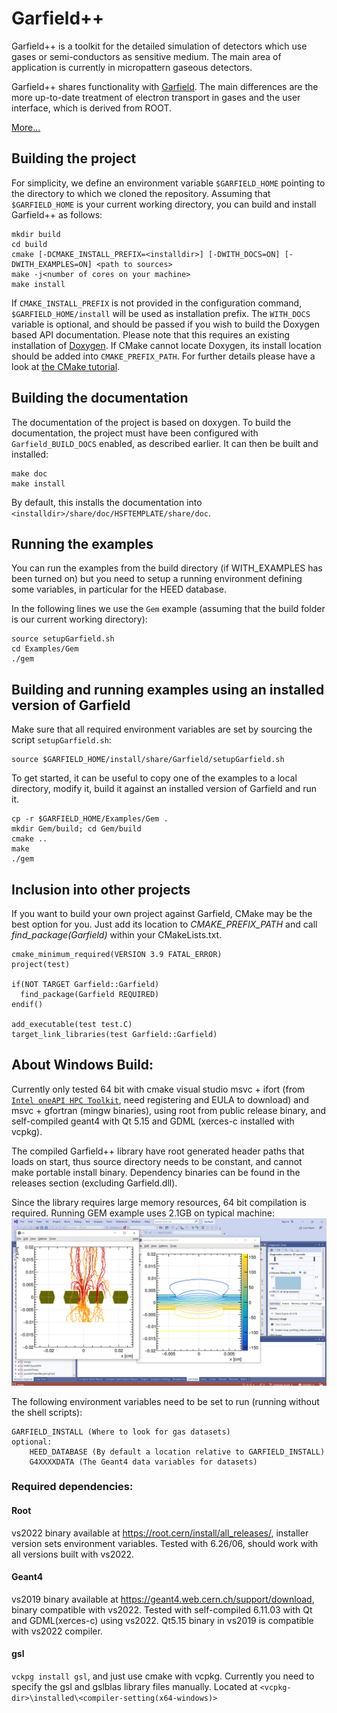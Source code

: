 # Garfield++

Garfield++ is a toolkit for the detailed simulation of detectors which use gases or semi-conductors as sensitive medium. The main area of application is currently in micropattern gaseous detectors.

Garfield++ shares functionality with [Garfield](http://cern.ch/garfield). The main differences are the more up-to-date treatment of electron transport in gases and the user interface, which is derived from ROOT.

[More...](http://garfieldpp.web.cern.ch/garfieldpp/about)

## Building the project
For simplicity, we define an environment variable `$GARFIELD_HOME` 
pointing to the directory to which we cloned the repository. 
Assuming that `$GARFIELD_HOME` is your current working directory,
you can build and install Garfield++ as follows: 

    mkdir build
    cd build
    cmake [-DCMAKE_INSTALL_PREFIX=<installdir>] [-DWITH_DOCS=ON] [-DWITH_EXAMPLES=ON] <path to sources>
    make -j<number of cores on your machine>
    make install

If `CMAKE_INSTALL_PREFIX` is not provided in the configuration command, `$GARFIELD_HOME/install` will be used as installation prefix. The `WITH_DOCS` variable is optional, and should be passed if you wish to
build the Doxygen based API documentation. Please note that this requires an existing
installation of [Doxygen](http://www.doxygen.org/index.html). If CMake cannot locate
Doxygen, its install location should be added into `CMAKE_PREFIX_PATH`.
For further details please have a look at [the CMake tutorial](http://www.cmake.org/cmake-tutorial/).

## Building the documentation

The documentation of the project is based on doxygen. To build the documentation,
the project must have been configured with `Garfield_BUILD_DOCS` enabled, as
described earlier. It can then be built and installed:

    make doc
    make install

By default, this installs the documentation into `<installdir>/share/doc/HSFTEMPLATE/share/doc`.

## Running the examples

You can run the examples from the build directory (if WITH_EXAMPLES has been turned on) but you need to setup a running environment defining some variables, in particular for the HEED database.

In the following lines we use the `Gem` example (assuming that the build folder is our current working directory):
```
source setupGarfield.sh
cd Examples/Gem
./gem
```
## Building and running examples using an installed version of Garfield

Make sure that all required environment variables are set by sourcing the script `setupGarfield.sh`:
```
source $GARFIELD_HOME/install/share/Garfield/setupGarfield.sh
```

To get started, it can be useful to copy one of the examples to 
a local directory, modify it, build it against an installed version of Garfield and run it. 
```
cp -r $GARFIELD_HOME/Examples/Gem .
mkdir Gem/build; cd Gem/build
cmake ..
make
./gem
```  

## Inclusion into other projects

If you want to build your own project against Garfield, CMake may be the best option for you. Just add its location to _CMAKE_PREFIX_PATH_ and call _find_package(Garfield)_ within your CMakeLists.txt.

```
cmake_minimum_required(VERSION 3.9 FATAL_ERROR)
project(test)

if(NOT TARGET Garfield::Garfield)
  find_package(Garfield REQUIRED)
endif()

add_executable(test test.C)
target_link_libraries(test Garfield::Garfield)
```

## About Windows Build:
Currently only tested 64 bit with cmake visual studio msvc + ifort 
(from [`Intel oneAPI HPC Toolkit`](https://www.intel.com/content/www/us/en/developer/tools/oneapi/hpc-toolkit-download.html), 
need registering and EULA to download) and msvc + gfortran (mingw binaries), using root from public release binary, 
and self-compiled geant4 with Qt 5.15 and GDML (xerces-c installed with vcpkg).

The compiled Garfield++ library have root generated header paths that loads on start, thus source directory needs to be
constant, and cannot make portable install binary. Dependency binaries can be found in the releases section (excluding Garfield.dll).

Since the library requires large memory resources, 64 bit compilation is required. Running GEM example uses 2.1GB on typical 
machine:
![GEM example](GEM-win64.PNG)

The following environment variables need to be set to run (running without the shell scripts):
```
GARFIELD_INSTALL (Where to look for gas datasets)
optional:
    HEED_DATABASE (By default a location relative to GARFIELD_INSTALL)
    G4XXXXDATA (The Geant4 data variables for datasets)
```

### Required dependencies:
#### Root
vs2022 binary available at https://root.cern/install/all_releases/, installer version sets environment variables. 
Tested with 6.26/06, should work with all versions built with vs2022.
#### Geant4
vs2019 binary available at https://geant4.web.cern.ch/support/download, binary compatible with vs2022.
Tested with self-compiled 6.11.03 with Qt and GDML(xerces-c) using vs2022. 
Qt5.15 binary in vs2019 is compatible with vs2022 compiler.
#### gsl
`vckpg install gsl`, and just use cmake with vcpkg. Currently you need to specify the gsl and gslblas library files manually. 
Located at `<vcpkg-dir>\installed\<compiler-setting(x64-windows)>`
